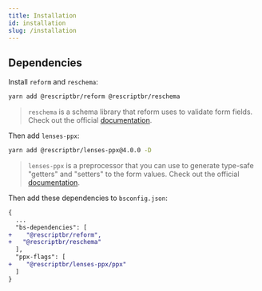```yaml
---
title: Installation 
id: installation
slug: /installation
---
```


## Dependencies

Install `reform` and `reschema`:

```sh
yarn add @rescriptbr/reform @rescriptbr/reschema
```
> `reschema` is a schema library that reform uses to validate form fields. Check out the official [documentation](!https://reform.rescriptbr.org).


Then add `lenses-ppx`:

```sh
yarn add @rescriptbr/lenses-ppx@4.0.0 -D
```

> `lenses-ppx` is a preprocessor that you can use to generate type-safe "getters" and "setters" to the form values. Check out the official [documentation](!https://lenses-ppx.rescriptbr.org).

Then add these dependencies to `bsconfig.json`:
```diff
{
  ...
  "bs-dependencies": [
+    "@rescriptbr/reform",
+   "@rescriptbr/reschema"
  ],
  "ppx-flags": [
+    "@rescriptbr/lenses-ppx/ppx"
  ]
}
```

